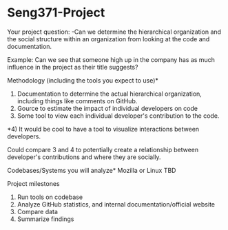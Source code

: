 # Seng371-Project

Your project question:
-Can we determine the hierarchical organization and the social structure within an organization from looking at the code and documentation.

Example: Can we see that someone high up in the company has as much influence in the project as their title suggests? 


Methodology (including the tools you expect to use)*
1) Documentation to determine the actual hierarchical organization, including things like comments on GitHub.
2) Gource to estimate the impact of individual developers on code 
3) Some tool to view each individual developer's contribution to the code. 

*4) It would be cool to have a tool to visualize interactions between developers.

Could compare 3 and 4 to potentially create a relationship between developer's contributions and where they are socially.

Codebases/Systems you will analyze*
Mozilla or Linux TBD

Project milestones
1) Run tools on codebase
2) Analyze GitHub statistics, and internal documentation/official website
3) Compare data
4) Summarize findings

